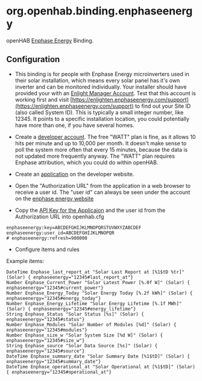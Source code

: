 org.openhab.binding.enphaseenergy
=================================

openHAB [Enphase Energy](http://enphase.com) Binding.

Configuration
-------------

* This binding is for people with Enphase Energy microinverters used in their solar installation, which means every solar panel has it's own inverter and can be monitored individually. Your installer should have provided your with an [Enlight Manager Account](https://enlighten.enphaseenergy.com). Test that this account is working first and visit [https://enlighten.enphaseenergy.com/support](https://enlighten.enphaseenergy.com/support) to find out your Site ID (also called System ID). This is typically a small integer number, like 12345. It points to a specific installation location, you could potentially have more than one, if you have several homes.

* Create a [developer account](https://developer.enphase.com/). The free "WATT" plan is fine, as it allows 10 hits per minute and up to 10,000 per month. It doesn't make sense to poll the system more often that every 15 minutes, because the data is not updated more frequently anyway. The "WATT" plan requires Enphase attribution, which you could do within openHAB.

* Create an [application](https://developer.enphase.com/admin/applications) on the developer website.

* Open the "Authorization URL" from the application in a web browser to receive a user id. The "user id" can always be seen under the account on the [enphase energy website](https://enlighten.enphaseenergy.com/account)

* Copy the [API Key for the Applicaion](https://developer.enphase.com/admin/applications) and the user id from the Authorization URL into openhab.cfg

```
enphaseenergy:key=ABCDEFGHIJKLMNOPQRSTUVWXYZABCDEF
enphaseenergy:user_id=ABCDEFGHIJKLMNOPQR
# enphaseenergy:refresh=900000
```

* Configure items and rules

Example items:
```
DateTime Enphase_last_report_at "Solar Last Report at [%1$tD %tr]" (Solar) { enphaseenergy="12345#last_report_at"}
Number Enphase_Current_Power "Solar Latest Power [%.0f W]" (Solar) { enphaseenergy="12345#current_power"}
Number Enphase_Energy_Today "Solar Energy Today [%.2f kWh]" (Solar) { enphaseenergy="12345#energy_today"}
Number Enphase_Energy_Lifetime "Solar Energy Lifetime [%.1f MWh]" (Solar) { enphaseenergy="12345#energy_lifetime"}
String Enphase_Status "Solar Status [%s]" (Solar) { enphaseenergy="12345#status"} 
Number Enphase_Modules "Solar Number of Modules [%d]" (Solar) { enphaseenergy="12345#modules"}
Number Enphase_size_w "Solar System Size [%d W]" (Solar) { enphaseenergy="12345#size_w"}
String Enphase_source "Solar Data Source [%s]" (Solar) { enphaseenergy="12345#source"}
DateTime Enphase_summary_date "Solar Summary Date [%1$tD]" (Solar) { enphaseenergy="12345#summary_date"}
DateTime Enphase_operational_at "Solar Operational at [%1$tD]" (Solar) { enphaseenergy="12345#operational_at"}
```
